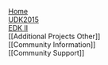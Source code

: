 [Home](http://www.tianocore.org)<br/>
[UDK2015](https://github.com/tianocore/tianocore.github.io/wiki/UDK2015)<br/>
[EDK II](http://www.tianocore.org/edk2/)<br/>
[[Additional Projects Other]]<br/>
[[Community Information]]<br/>
[[Community Support]]